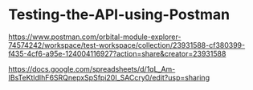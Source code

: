 # Testing-the-API-using-Postman
https://www.postman.com/orbital-module-explorer-74574242/workspace/test-workspace/collection/23931588-cf380399-f435-4cf6-a95e-124004116927?action=share&creator=23931588

https://docs.google.com/spreadsheets/d/1qL_Am-IBsTeKtldIhF6SRQnepxSpSfpi20I_SACcry0/edit?usp=sharing

